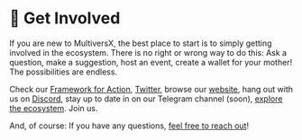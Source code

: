 # 👋 Get Involved

If you are new to MultiversX, the best place to start is to simply getting involved in the ecosystem. There is no right or wrong way to do this: Ask a question, make a suggestion, host an event, create a wallet for your mother! The possibilities are endless.

Check our [Framework for Action](https://medium.com/@xAlliance/a-framework-for-action-58a96df36210), [Twitter](https://twitter.com/xAllianceDAO), browse our [website](https://www.xalliance.io), hang out with us on [Discord](https://www.discord.xalliance.io), stay up to date in on our Telegram channel (soon), [explore the ecosystem](https://multiversx.com/ecosystem). Join us.

And, of course: If you have any questions, [feel free to reach out](get-in-touch.md)!
